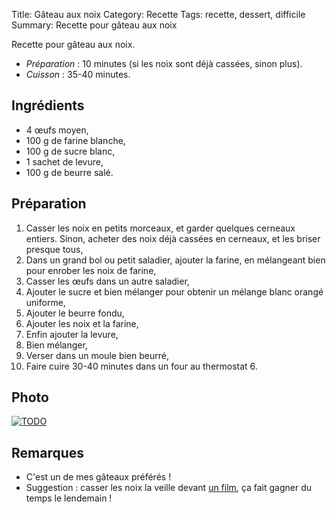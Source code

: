 Title: Gâteau aux noix
Category: Recette
Tags: recette, dessert, difficile
Summary: Recette pour gâteau aux noix

Recette pour gâteau aux noix.

- *Préparation* : 10 minutes (si les noix sont déjà cassées, sinon plus).
- *Cuisson* : 35-40 minutes.

## Ingrédients
- 4 œufs moyen,
- 100 g de farine blanche,
- 100 g de sucre blanc,
- 1 sachet de levure,
- 100 g de beurre salé.

## Préparation
1. Casser les noix en petits morceaux, et garder quelques cerneaux entiers. Sinon, acheter des noix déjà cassées en cerneaux, et les briser presque tous,
2. Dans un grand bol ou petit saladier, ajouter la farine, en mélangeant bien pour enrober les noix de farine,
3. Casser les œufs dans un autre saladier,
4. Ajouter le sucre et bien mélanger pour obtenir un mélange blanc orangé uniforme,
5. Ajouter le beurre fondu,
6. Ajouter les noix et la farine,
7. Enfin ajouter la levure,
8. Bien mélanger,
9. Verser dans un moule bien beurré,
10. Faire cuire 30-40 minutes dans un four au thermostat 6.

## Photo
[![TODO]({filename}images/blank.png)](TODO)

## Remarques
- C'est un de mes gâteaux préférés !
- Suggestion : casser les noix la veille devant [un film](http://perso.crans.org/besson/top10.fr.html#mes-10-films-preferes), ça fait gagner du temps le lendemain !
